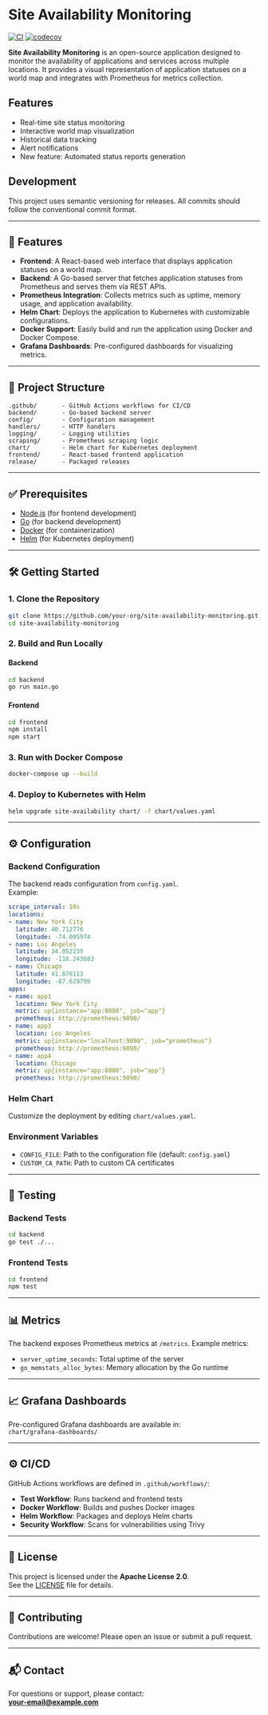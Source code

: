 # Site Availability Monitoring

[![CI](https://github.com/Levy-Tal/site-availability/actions/workflows/ci.yaml/badge.svg?branch=main)](https://github.com/Levy-Tal/site-availability/actions/workflows/ci.yaml)
[![codecov](https://codecov.io/gh/Levy-Tal/site-availability/graph/badge.svg?token=K3PLCUDMX9)](https://codecov.io/gh/Levy-Tal/site-availability)

**Site Availability Monitoring** is an open-source application designed to monitor the availability of applications and services across multiple locations. It provides a visual representation of application statuses on a world map and integrates with Prometheus for metrics collection.

## Features

- Real-time site status monitoring
- Interactive world map visualization
- Historical data tracking
- Alert notifications
- New feature: Automated status reports generation

## Development

This project uses semantic versioning for releases. All commits should follow the conventional commit format.

---

## 🚀 Features

- **Frontend**: A React-based web interface that displays application statuses on a world map.  
- **Backend**: A Go-based server that fetches application statuses from Prometheus and serves them via REST APIs.  
- **Prometheus Integration**: Collects metrics such as uptime, memory usage, and application availability.  
- **Helm Chart**: Deploys the application to Kubernetes with customizable configurations.  
- **Docker Support**: Easily build and run the application using Docker and Docker Compose.  
- **Grafana Dashboards**: Pre-configured dashboards for visualizing metrics.  

---

## 📁 Project Structure

```text
.github/       - GitHub Actions workflows for CI/CD  
backend/       - Go-based backend server  
config/        - Configuration management  
handlers/      - HTTP handlers  
logging/       - Logging utilities  
scraping/      - Prometheus scraping logic  
chart/         - Helm chart for Kubernetes deployment  
frontend/      - React-based frontend application  
release/       - Packaged releases  
```

---

## ✅ Prerequisites

- [Node.js](https://nodejs.org/) (for frontend development)  
- [Go](https://golang.org/) (for backend development)  
- [Docker](https://www.docker.com/) (for containerization)  
- [Helm](https://helm.sh/) (for Kubernetes deployment)  

---

## 🛠️ Getting Started

### 1. Clone the Repository

```bash
git clone https://github.com/your-org/site-availability-monitoring.git
cd site-availability-monitoring
```

### 2. Build and Run Locally

#### Backend

```bash
cd backend
go run main.go
```

#### Frontend

```bash
cd frontend
npm install
npm start
```

### 3. Run with Docker Compose

```bash
docker-compose up --build
```

### 4. Deploy to Kubernetes with Helm

```bash
helm upgrade site-availability chart/ -f chart/values.yaml
```

---

## ⚙️ Configuration

### Backend Configuration

The backend reads configuration from `config.yaml`.  
Example:

```yaml
scrape_interval: 10s
locations:
- name: New York City
  latitude: 40.712776
  longitude: -74.005974
- name: Los Angeles
  latitude: 34.052235
  longitude: -118.243683
- name: Chicago
  latitude: 41.878113
  longitude: -87.629799
apps:
- name: app1
  location: New York City
  metric: up{instance="app:8080", job="app"}
  prometheus: http://prometheus:9090/
- name: app3
  location: Los Angeles
  metric: up{instance="localhost:9090", job="prometheus"}
  prometheus: http://prometheus:9090/
- name: app4
  location: Chicago
  metric: up{instance="app:8080", job="app"}
  prometheus: http://prometheus:9090/
```

### Helm Chart

Customize the deployment by editing `chart/values.yaml`.

### Environment Variables

- `CONFIG_FILE`: Path to the configuration file (default: `config.yaml`)  
- `CUSTOM_CA_PATH`: Path to custom CA certificates  

---

## 🧪 Testing

### Backend Tests

```bash
cd backend
go test ./...
```

### Frontend Tests

```bash
cd frontend
npm test
```

---

## 📊 Metrics

The backend exposes Prometheus metrics at `/metrics`. Example metrics:

- `server_uptime_seconds`: Total uptime of the server  
- `go_memstats_alloc_bytes`: Memory allocation by the Go runtime  

---

## 📈 Grafana Dashboards

Pre-configured Grafana dashboards are available in:  
`chart/grafana-dashboards/`

---

## ⚙️ CI/CD

GitHub Actions workflows are defined in `.github/workflows/`:

- **Test Workflow**: Runs backend and frontend tests  
- **Docker Workflow**: Builds and pushes Docker images  
- **Helm Workflow**: Packages and deploys Helm charts  
- **Security Workflow**: Scans for vulnerabilities using Trivy  

---

## 📄 License

This project is licensed under the **Apache License 2.0**.  
See the [LICENSE](LICENSE) file for details.

---

## 🤝 Contributing

Contributions are welcome! Please open an issue or submit a pull request.

---

## 📬 Contact

For questions or support, please contact:  
[**your-email@example.com**](mailto:your-email@example.com)
